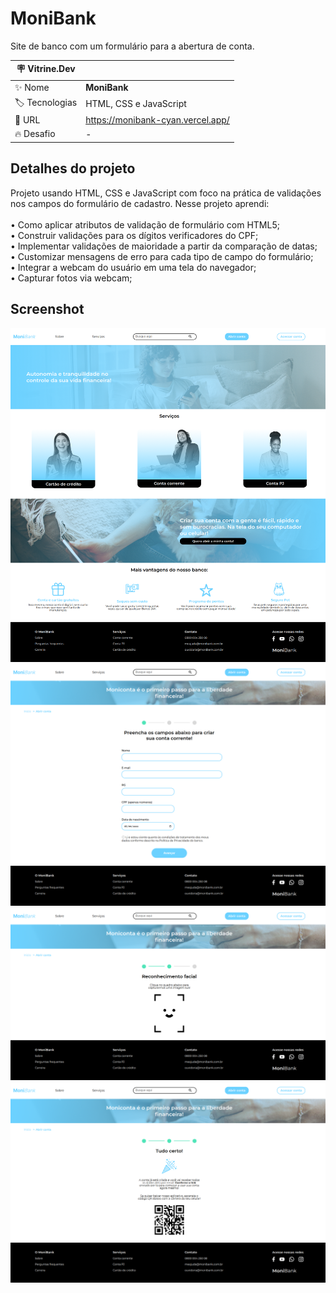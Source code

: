 # MoniBank

Site de banco com um formulário para a abertura de conta.

| :placard: Vitrine.Dev |     |
| -------------  | --- |
| :sparkles: Nome        | **MoniBank**
| :label: Tecnologias | HTML, CSS e JavaScript
| :rocket: URL         | https://monibank-cyan.vercel.app/
| :fire: Desafio     | -

## Detalhes do projeto

Projeto usando HTML, CSS e JavaScript com foco na prática de validações nos campos do formulário de cadastro. Nesse projeto aprendi:<br><br>
• Como aplicar atributos de validação de formulário com HTML5; <br>
• Construir validações para os dígitos verificadores do CPF; <br>
• Implementar validações de maioridade a partir da comparação de datas; <br>
• Customizar mensagens de erro para cada tipo de campo do formulário; <br>
• Integrar a webcam do usuário em uma tela do navegador; <br>
• Capturar fotos via webcam; <br>

## Screenshot

<p align="center">
  <img src="./assets/img/paginaPrincipal.png" ></img>
  <img src="./assets/img/paginaFormulario.png" ></img>
  <img src="./assets/img/paginaCamera.png" ></img>
  <img src="./assets/img/paginaFinal.png" ></img>
</p>


